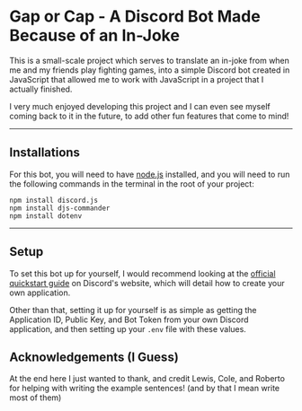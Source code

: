 
# Gap or Cap - A Discord Bot Made Because of an In-Joke

This is a small-scale project which serves to translate an in-joke from when me and my friends play fighting games, into a simple Discord bot created in JavaScript that allowed me to work with JavaScript in a project that I actually finished.

I very much enjoyed developing this project and I can even see myself coming back to it in the future, to add other fun features that come to mind!

---
## Installations

For this bot, you will need to have [node.js](https://nodejs.org/en) installed, and you will need to run the following commands in the terminal in the root of your project:

```
npm install discord.js
npm install djs-commander
npm install dotenv 
```
---
## Setup

To set this bot up for yourself, I would recommend looking at the [official quickstart guide](https://discord.com/developers/docs/quick-start/getting-started) on Discord's website, which will detail how to create your own application.

Other than that, setting it up for yourself is as simple as getting the Application ID, Public Key, and Bot Token from your own Discord application, and then setting up your `.env` file with these values.

## Acknowledgements (I Guess)

At the end here I just wanted to thank, and credit Lewis, Cole, and Roberto for helping with writing the example sentences! (and by that I mean write most of them)
